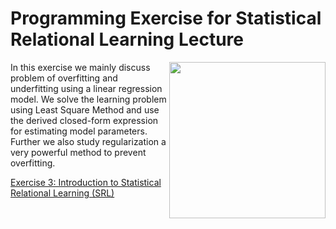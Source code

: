 # Programming Exercise for Statistical Relational Learning Lecture

<img align="right" src="http://sda.cs.uni-bonn.de/wp-content/uploads/2017/10/Smart-Data-Analytics.png" width="250px" />

In this exercise we mainly discuss problem of overfitting and underfitting using a linear regression model. We solve the learning problem using Least Square Method and use the derived closed-form expression for estimating model parameters. Further we also study regularization a very powerful method to prevent overfitting.

[Exercise 3: Introduction to Statistical Relational Learning (SRL)](https://github.com/SmartDataAnalytics/Knowledge-Graph-Analysis-Programming-Exercises/blob/master/Exercise_03/exercise-3.ipynb)

